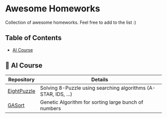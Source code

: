 # Awesome Homeworks
Collection of awesome homeworks. Feel free to add to the list :)

## Table of Contents
- [AI Course](#robot-ai-course)

## :robot: AI Course

 Repository | Details
 --- | ---
[EightPuzzle](https://github.com/amiremohamadi/EightPuzzle) | Solving 8-Puzzle using searching algorithms (A-STAR, IDS, ...)
[GASort](https://github.com/amiremohamadi/gasort) | Genetic Algorithm for sorting large bunch of numbers
